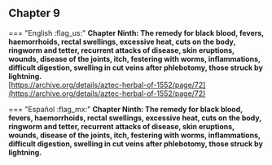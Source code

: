 ## Chapter 9  

=== "English :flag_us:"
    **Chapter Ninth: The remedy for black blood, fevers, haemorrhoids, rectal swellings, excessive heat, cuts on the body, ringworm and tetter, recurrent attacks of disease, skin eruptions, wounds, disease of the joints, itch, festering with worms, inflammations, difficult digestion, swelling in cut veins after phlebotomy, those struck by lightning.**  
    [https://archive.org/details/aztec-herbal-of-1552/page/72](https://archive.org/details/aztec-herbal-of-1552/page/72)  


=== "Español :flag_mx:"
    **Chapter Ninth: The remedy for black blood, fevers, haemorrhoids, rectal swellings, excessive heat, cuts on the body, ringworm and tetter, recurrent attacks of disease, skin eruptions, wounds, disease of the joints, itch, festering with worms, inflammations, difficult digestion, swelling in cut veins after phlebotomy, those struck by lightning.**  

